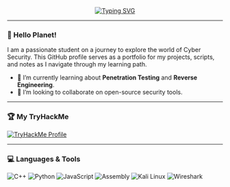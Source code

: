 <div align="center">
  <a href="https://github.com/DenverCoder1/readme-typing-svg">
    <img src="https://readme-typing-svg.vercel.app/api?font=Fira+Code&weight=600&size=25&pause=1000&color=36BCF7&center=true&vCenter=true&width=435&lines=cat+cat+cat+cat+cat+cat+cat" alt="Typing SVG" />
  </a>
</div>

---

### 👋 Hello Planet!

I am a passionate student on a journey to explore the world of Cyber Security. This GitHub profile serves as a portfolio for my projects, scripts, and notes as I navigate through my learning path.

- 🌱 I’m currently learning about **Penetration Testing** and **Reverse Engineering**.
- 👯 I’m looking to collaborate on open-source security tools.

---

### 🏆 My TryHackMe

<div align="left">
  <a href="https://tryhackme.com/p/Mehchanic">
    <img src="https://tryhackme-badges.s3.amazonaws.com/Mehchanic.png" alt="TryHackMe Profile"/>
  </a>
</div>

---

### 💻 Languages & Tools

<p align="left">
  <img src="https://img.shields.io/badge/C%2B%2B-00599C?style=for-the-badge&logo=cplusplus&logoColor=white" alt="C++"/>
  <img src="https://img.shields.io/badge/Python-3776AB?style=for-the-badge&logo=python&logoColor=white" alt="Python"/>
  <img src="https://img.shields.io/badge/JavaScript-F7DF1E?style=for-the-badge&logo=javascript&logoColor=black" alt="JavaScript"/>
  <img src="https://img.shields.io/badge/Assembly-6E6E6E?style=for-the-badge" alt="Assembly"/>
  <img src="https://img.shields.io/badge/Kali_Linux-557C94?style=for-the-badge&logo=kali-linux&logoColor=white" alt="Kali Linux"/>
  <img src="https://img.shields.io/badge/Wireshark-1679A7?style=for-the-badge&logo=wireshark&logoColor=white" alt="Wireshark"/>
</p>
